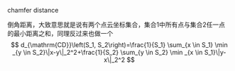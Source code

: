 chamfer distance



倒角距离，大致意思就是说有两个点云坐标集合，集合1中所有点与集合2任一点的最小距离之和，同理反过来也做一个
$$
d_{\mathrm{CD}}\left(S_1, S_2\right)=\frac{1}{S_1} \sum_{x \in S_1} \min _{y \in S_2}\|x-y\|_2^2+\frac{1}{S_2} \sum_{y \in S_2} \min _{x \in S_1}\|y-x\|_2^2
$$
